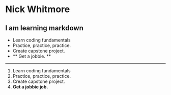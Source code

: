 # Nick Whitmore

## I am learning markdown

- Learn coding fundamentals
- Practice, practice, practice.
- Create capstone project.
- ** Get a jobbie. **
---
1. Learn coding fundamentals
1. Practice, practice, practice.
3. Create capstone project.
4. **Get a jobbie job.**
